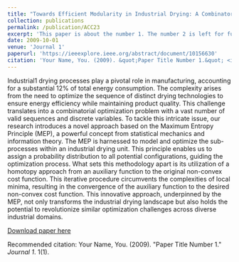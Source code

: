 ```yaml
---
title: "Towards Efficient Modularity in Industrial Drying: A Combinatorial Optimization Viewpoint"
collection: publications
permalink: /publication/ACC23
excerpt: 'This paper is about the number 1. The number 2 is left for future work.'
date: 2009-10-01
venue: 'Journal 1'
paperurl: 'https://ieeexplore.ieee.org/abstract/document/10156630'
citation: 'Your Name, You. (2009). &quot;Paper Title Number 1.&quot; <i>Journal 1</i>. 1(1).'
---
```

Industrial1 drying processes play a pivotal role in manufacturing, accounting for a substantial 12% of total energy consumption. The complexity arises from the need to optimize the sequence of distinct drying technologies to ensure energy efficiency while maintaining product quality. This challenge translates into a combinatorial optimization problem with a vast number of valid sequences and discrete variables. To tackle this intricate issue, our research introduces a novel approach based on the Maximum Entropy Principle (MEP), a powerful concept from statistical mechanics and information theory. The MEP is harnessed to model and optimize the sub-processes within an industrial drying unit. This principle enables us to assign a probability distribution to all potential configurations, guiding the optimization process. What sets this methodology apart is its utilization of a homotopy approach from an auxiliary function to the original non-convex cost function. This iterative procedure circumvents the complexities of local minima, resulting in the convergence of the auxiliary function to the desired non-convex cost function. This innovative approach, underpinned by the MEP, not only transforms the industrial drying landscape but also holds the potential to revolutionize similar optimization challenges across diverse industrial domains.

[Download paper here](http://academicpages.github.io/files/ACC23.pdf)

Recommended citation: Your Name, You. (2009). "Paper Title Number 1." <i>Journal 1</i>. 1(1).
